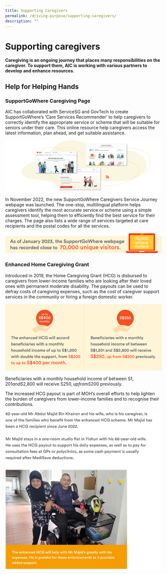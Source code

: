 ```yaml
---
title: Supporting Caregivers
permalink: /driving-purpose/supporting-caregivers/
description: ""
---
```

# Supporting caregivers
**Caregiving is an ongoing journey that places many responsibilities on the caregiver. To support them, AIC is working with various partners to develop and enhance resources.**

## Help for Helping Hands
### SupportGoWhere Caregiving Page
AIC has collaborated with ServiceSG and GovTech to create SupportGoWhere’s ‘Care Services Recommender’ to help caregivers to correctly identify the appropriate service or scheme that will be suitable for seniors under their care. This online resource help caregivers access the latest information, plan ahead, and get suitable assistance.

![](/images/supportgowhere-screenshots.png)

In November 2022, the new SupportGoWhere Caregivers Service Journey webpage was launched. The one-stop, multilingual platform helps caregivers identify the most accurate service or scheme using a simple assessment tool, helping them to efficiently find the best service for their charges. The page also lists a wide range of services targeted at care recipients and the postal codes for all the services.

![](/images/supportgowhere-70k-visitors.png)

### Enhanced Home Caregiving Grant
Introduced in 2019, the Home Caregiving Grant (HCG) is disbursed to caregivers from lower-income families who are looking after their loved ones with permanent moderate disability. The payouts can be used to defray costs of caregiving expenses, such as the cost of caregiver support services in the community or hiring a foreign domestic worker.

![](/images/enhanced-hcg.png)

Beneficiaries with a monthly household income of between S$1,201 and S$2,800 will receive S$250, up from S$200 previously.

The increased HCG payout is part of MOH’s overall efforts to help lighten the burden of caregivers from lower-income families and to recognise their contributions. 

![](/images/feature-abdul-majid.png)